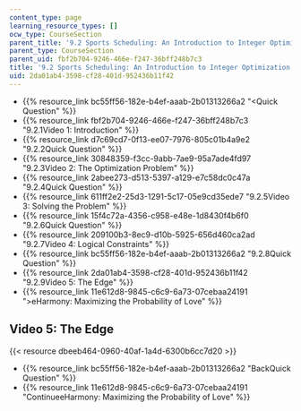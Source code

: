 ```yaml
---
content_type: page
learning_resource_types: []
ocw_type: CourseSection
parent_title: '9.2 Sports Scheduling: An Introduction to Integer Optimization '
parent_type: CourseSection
parent_uid: fbf2b704-9246-466e-f247-36bff248b7c3
title: '9.2 Sports Scheduling: An Introduction to Integer Optimization '
uid: 2da01ab4-3598-cf28-401d-952436b11f42
---
```


*   {{% resource_link bc55ff56-182e-b4ef-aaab-2b01313266a2 "\<Quick Question" %}}
*   {{% resource_link fbf2b704-9246-466e-f247-36bff248b7c3 "9.2.1Video 1: Introduction" %}}
*   {{% resource_link d7c69cd7-0f13-ee07-7976-805c01b4a9e2 "9.2.2Quick Question" %}}
*   {{% resource_link 30848359-f3cc-9abb-7ae9-95a7ade4fd97 "9.2.3Video 2: The Optimization Problem" %}}
*   {{% resource_link 2abee273-d513-5397-a129-e7c58dc0c47a "9.2.4Quick Question" %}}
*   {{% resource_link 611ff2e2-25d3-1291-5c17-05e9cd35ede7 "9.2.5Video 3: Solving the Problem" %}}
*   {{% resource_link 15f4c72a-4356-c958-e48e-1d8430f4b6f0 "9.2.6Quick Question" %}}
*   {{% resource_link 209100b3-8ec9-d10b-5925-656d460ca2ad "9.2.7Video 4: Logical Constraints" %}}
*   {{% resource_link bc55ff56-182e-b4ef-aaab-2b01313266a2 "9.2.8Quick Question" %}}
*   {{% resource_link 2da01ab4-3598-cf28-401d-952436b11f42 "9.2.9Video 5: The Edge" %}}
*   {{% resource_link 11e612d8-9845-c6c9-6a73-07cebaa24191 "\>eHarmony: Maximizing the Probability of Love" %}}

Video 5: The Edge
-----------------

{{< resource dbeeb464-0960-40af-1a4d-6300b6cc7d20 >}}

*   {{% resource_link bc55ff56-182e-b4ef-aaab-2b01313266a2 "BackQuick Question" %}}
*   {{% resource_link 11e612d8-9845-c6c9-6a73-07cebaa24191 "ContinueeHarmony: Maximizing the Probability of Love" %}}